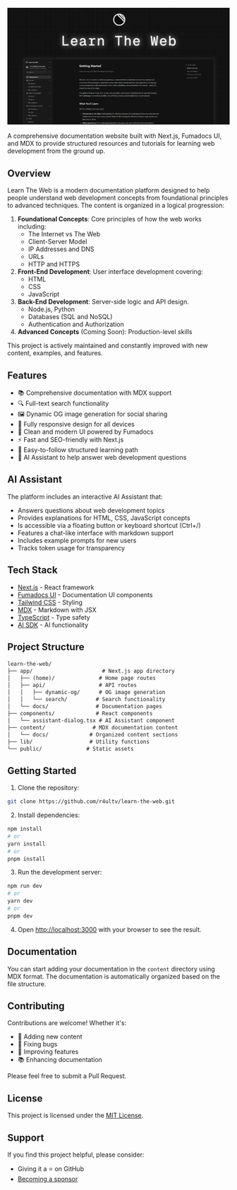 ![Learn The Web](/public/og-image.png)

A comprehensive documentation website built with Next.js, Fumadocs UI, and MDX to provide structured resources and tutorials for learning web development from the ground up.

## Overview

Learn The Web is a modern documentation platform designed to help people understand web development concepts from foundational principles to advanced techniques. The content is organized in a logical progression:

1. **Foundational Concepts**: Core principles of how the web works including:
   - The Internet vs The Web
   - Client-Server Model
   - IP Addresses and DNS
   - URLs
   - HTTP and HTTPS
2. **Front-End Development**: User interface development covering:
   - HTML
   - CSS
   - JavaScript
3. **Back-End Development**: Server-side logic and API design.
   - Node.js, Python
   - Databases (SQL and NoSQL)
   - Authentication and Authorization
4. **Advanced Concepts** (Coming Soon): Production-level skills

This project is actively maintained and constantly improved with new content, examples, and features.

## Features

- 📚 Comprehensive documentation with MDX support
- 🔍 Full-text search functionality
- 🖼️ Dynamic OG image generation for social sharing
- 📱 Fully responsive design for all devices
- 🎨 Clean and modern UI powered by Fumadocs
- ⚡ Fast and SEO-friendly with Next.js
- 📝 Easy-to-follow structured learning path
- 🤖 AI Assistant to help answer web development questions

## AI Assistant

The platform includes an interactive AI Assistant that:

- Answers questions about web development topics
- Provides explanations for HTML, CSS, JavaScript concepts
- Is accessible via a floating button or keyboard shortcut (Ctrl+/)
- Features a chat-like interface with markdown support
- Includes example prompts for new users
- Tracks token usage for transparency

## Tech Stack

- [Next.js](https://nextjs.org/) - React framework
- [Fumadocs UI](https://fumadocs.vercel.app/) - Documentation UI components
- [Tailwind CSS](https://tailwindcss.com/) - Styling
- [MDX](https://mdxjs.com/) - Markdown with JSX
- [TypeScript](https://www.typescriptlang.org/) - Type safety
- [AI SDK](https://ai.vercel.ai/) - AI functionality

## Project Structure

```
learn-the-web/
├── app/                      # Next.js app directory
│   ├── (home)/              # Home page routes
│   ├── api/                 # API routes
│   │   ├── dynamic-og/      # OG image generation
│   │   └── search/         # Search functionality
│   └── docs/               # Documentation pages
├── components/             # React components
│   └── assistant-dialog.tsx # AI Assistant component
├── content/               # MDX documentation content
│   └── docs/             # Organized content sections
├── lib/                  # Utility functions
└── public/              # Static assets
```

## Getting Started

1. Clone the repository:

```bash
git clone https://github.com/r4ultv/learn-the-web.git
```

2. Install dependencies:

```bash
npm install
# or
yarn install
# or
pnpm install
```

3. Run the development server:

```bash
npm run dev
# or
yarn dev
# or
pnpm dev
```

4. Open [http://localhost:3000](http://localhost:3000) with your browser to see the result.

## Documentation

You can start adding your documentation in the `content` directory using MDX format.
The documentation is automatically organized based on the file structure.

## Contributing

Contributions are welcome! Whether it's:

- 📝 Adding new content
- 🐛 Fixing bugs
- 🌟 Improving features
- 📚 Enhancing documentation

Please feel free to submit a Pull Request.

## License

This project is licensed under the [MIT License](LICENSE).

## Support

If you find this project helpful, please consider:
- Giving it a ⭐️ on GitHub
- [Becoming a sponsor](https://github.com/sponsors/R4ULtv/)
